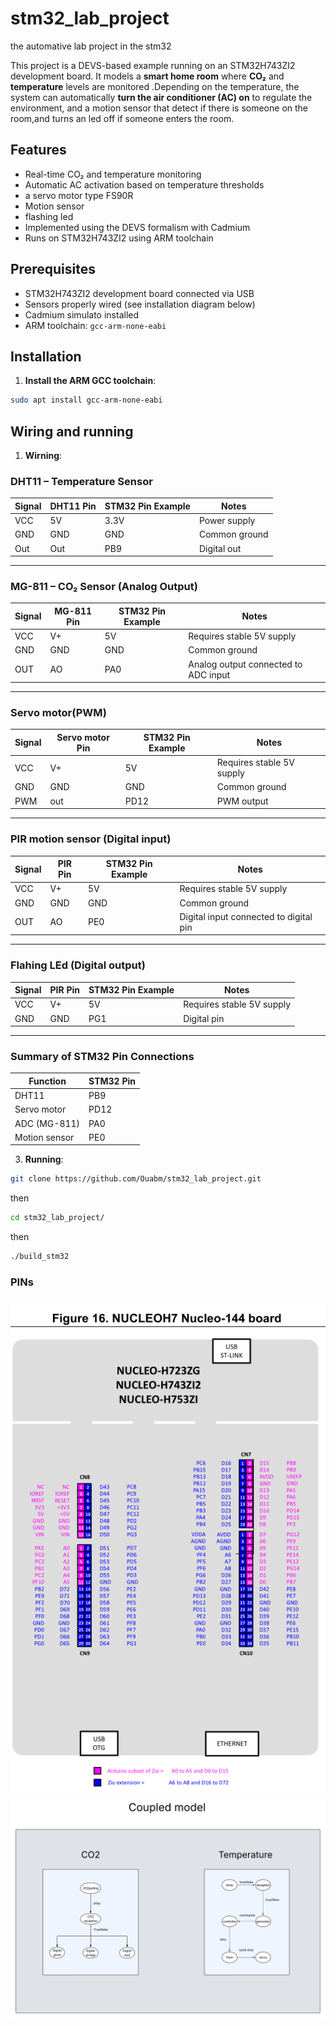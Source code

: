 # stm32_lab_project
the automative lab project in the stm32

This project is a DEVS-based example running on an STM32H743ZI2 development board. It models a **smart home room** where **CO₂** and **temperature** levels are monitored .Depending on the temperature, the system can automatically **turn the air conditioner (AC) on** to regulate the environment, and a motion sensor that detect if there is someone on the room,and turns an led off if someone enters the room.

## Features

- Real-time CO₂ and temperature monitoring
- Automatic AC activation based on temperature thresholds
- a servo motor type FS90R
- Motion sensor
- flashing led 
- Implemented using the DEVS formalism with Cadmium
- Runs on STM32H743ZI2 using ARM toolchain

## Prerequisites

- STM32H743ZI2 development board connected via USB
- Sensors properly wired (see installation diagram below)
- Cadmium simulato installed
- ARM toolchain: `gcc-arm-none-eabi`

## Installation

1. **Install the ARM GCC toolchain**:

```bash
sudo apt install gcc-arm-none-eabi
```
## Wiring and running 
1. **Wirning**:
### DHT11 – Temperature Sensor

| Signal | DHT11  Pin | STM32 Pin Example | Notes                        |
|--------|------------|-------------------|------------------------------|
| VCC    | 5V         | 3.3V              | Power supply                 |
| GND    | GND        | GND               | Common ground                |
| Out    | Out        | PB9               | Digital out                  |

---

### MG-811 – CO₂ Sensor (Analog Output)

| Signal | MG-811 Pin | STM32 Pin Example | Notes                                 |
|--------|------------|-------------------|---------------------------------------|
| VCC    | V+         | 5V                | Requires stable 5V supply             |
| GND    | GND        | GND               | Common ground                         |
| OUT    | AO         | PA0               | Analog output connected to ADC input  |

---

### Servo motor(PWM)

| Signal | Servo motor Pin | STM32 Pin Example | Notes                                 |
|--------|-----------------|-------------------|---------------------------------------|
| VCC    | V+              | 5V                | Requires stable 5V supply             |
| GND    | GND             | GND               | Common ground                         |
| PWM    | out             | PD12              | PWM output                            |

---
### PIR motion sensor (Digital input)

| Signal | PIR Pin    | STM32 Pin Example | Notes                                   |
|--------|------------|-------------------|-----------------------------------------|
| VCC    | V+         | 5V                | Requires stable 5V supply               |
| GND    | GND        | GND               | Common ground                           |
| OUT    | AO         | PE0               | Digital input connected to digital pin  |

---
### Flahing LEd (Digital output)

| Signal | PIR Pin    | STM32 Pin Example | Notes                                   |
|--------|------------|-------------------|-----------------------------------------|
| VCC    | V+         | 5V                | Requires stable 5V supply               |
| GND    | GND        | PG1               | Digital pin                             |

---

### Summary of STM32 Pin Connections

| Function         | STM32 Pin |
|------------------|-----------|
| DHT11            | PB9       |
| Servo motor      | PD12      |
| ADC (MG-811)     | PA0       |
| Motion sensor    | PE0       |



3. **Running**:

```bash
git clone https://github.com/Ouabm/stm32_lab_project.git
```
  then
```bash
cd stm32_lab_project/
```
  then
```bash
./build_stm32
```
### PINs
![Aperçu](assets/pins.png)
![Aperçu](assets/img.jpeg)
